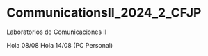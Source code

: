 # CommunicationsII_2024_2_CFJP
Laboratorios de Comunicaciones II

Hola 08/08
Hola 14/08 (PC Personal)
